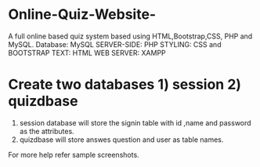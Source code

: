# Online-Quiz-Website-
A full online based quiz system based using HTML,Bootstrap,CSS, PHP and MySQL. 
Database: MySQL
SERVER-SIDE: PHP
STYLING: CSS and BOOTSTRAP
TEXT: HTML
WEB SERVER: XAMPP


# Create two databases 1) session  2) quizdbase
1) session database will store the signin table with id ,name and password as the attributes.
2) quizdbase will store answes question and user as table names. 

 For more help refer sample screenshots.

